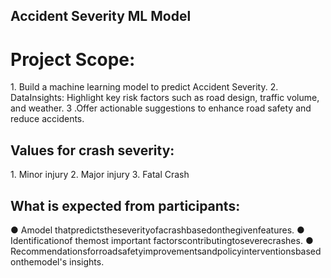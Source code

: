 ## Accident Severity ML Model
<h1>Project Scope:</h1>
1. Build a machine learning model to predict Accident Severity.
2. DataInsights: Highlight key risk factors such as road design, traffic volume, and weather.
3 .Offer actionable suggestions to enhance road safety and reduce accidents.

<h2>Values for crash severity:</h2>
1. Minor injury
2. Major injury
3. Fatal Crash

<h2>What is expected from participants:</h2>
 ● Amodel thatpredictstheseverityofacrashbasedonthegivenfeatures.
 ● Identificationof themost important factorscontributingtoseverecrashes.
 ● Recommendationsforroadsafetyimprovementsandpolicyinterventionsbasedonthemodel's
 insights.
